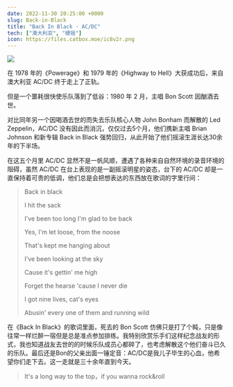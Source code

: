```yaml
---
date: 2022-11-30 20:25:00 +0000
slug: Back-in-Black
title: "Back In Black · AC/DC"
tech: ["澳大利亚", "硬摇"]
icon: https://files.catbox.moe/ic8v2r.png
---
```


![](https://files.catbox.moe/mk04iu.png)



在 1978 年的《Powerage》和 1979 年的《Highway to Hell》大获成功后，来自澳大利亚 AC/DC 终于走上了正轨。

但是一个噩耗很快使乐队落到了低谷：1980 年 2 月，主唱 Bon Scott 因酗酒去世。

对比同年另一个因喝酒去世的而失去乐队核心人物 John Bonham 而解散的 Led Zeppelin，AC/DC 没有因此而消沉，仅仅过去5个月，他们携新主唱 Brian Johnson 和新专辑 Back in Black 强势回归，从此开始了他们摇滚生涯长达30余年的下半场。 

在这五个月里 AC/DC 显然不是一帆风顺，遭遇了各种来自自然环境的录音环境的阻碍，虽然 AC/DC 在台上表现的是一副摇滚明星的姿态，台下的 AC/DC 却是一直保持着可贵的低调，他们总是会把想表达的东西放在歌词的字里行间：

> Back in black
>
> I hit the sack
>
> I've been too long I'm glad to be back
>
> Yes, I'm let loose, from the noose
>
> That's kept me hanging about
>
> I've been looking at the sky
>
> Cause it's gettin' me high
>
> Forget the hearse 'cause I never die
>
> I got nine lives, cat's eyes
>
> Abusin' every one of them and running wild

在《Back In Black》的歌词里面，死去的 Bon Scott 仿佛只是打了个盹，只是像往常一样烂醉一宿但是总是准点参加排练。我特别欣赏乐手们这样纪念战友的形式，我也知道战友去世的的时候乐队成员心都碎了，也考虑解散这个他们奋斗已久的乐队。最后还是Bon的父亲出面一锤定音：AC/DC是我儿子毕生的心血，他希望你们走下去。这一走就是三十余年直到今天。

> It's a long way to the top，if you wanna rock&roll